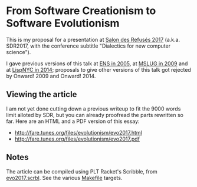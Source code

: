 From Software Creationism to Software Evolutionism
==================================================

This is my proposal for a presentation at
[Salon des Refusés 2017](https://refuses.github.io/)
(a.k.a. SDR2017, with the conference subtitle
"Dialectics for new computer science").

I gave previous versions of this talk
at [ENS in 2005](http://fare.livejournal.com/95576.html),
at [MSLUG in 2009](https://webmail.iro.umontreal.ca/pipermail/mslug/2009-January/000348.html) and
at [LispNYC in 2014](https://www.meetup.com/LispNYC/events/171997342/);
proposals to give other versions of this talk got rejected
by Onward! 2009 and Onward! 2014.


Viewing the article
-------------------

I am not yet done cutting down a previous writeup
to fit the 9000 words limit alloted by SDR, but you can already proofread
the parts rewritten so far.
Here are an HTML and a PDF version of this essay:

  * http://fare.tunes.org/files/evolutionism/evo2017.html
  * http://fare.tunes.org/files/evolutionism/evo2017.pdf


Notes
-----

The article can be compiled using PLT Racket's Scribble, from
[evo2017.scrbl](https://github.com/fare/evo2017/blob/master/evo2017.scrbl).
See the various [Makefile](https://github.com/fare/evo2017/blob/master/Makefile) targets.
